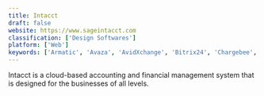 ```yaml
---
title: Intacct
draft: false 
website: https://www.sageintacct.com
classification: ['Design Softwares']
platform: ['Web']
keywords: ['Armatic', 'Avaza', 'AvidXchange', 'Bitrix24', 'Chargebee', 'Ecount ERP', 'Microsoft Dynamics NAV', 'NetSuite', 'Odoo', 'PeopleSoft', 'QuickBooks Enterprise', 'QuickBooks Online', 'Sage 50cloud', 'Xero', 'Zoho Books']
---
```

Intacct is a cloud-based accounting and financial management system that is designed for the businesses of all levels.
